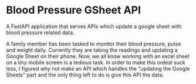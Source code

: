 # Blood Pressure GSheet API

A FastAPI application that serves APIs which update a google sheet with blood pressure related data.

A family member has been tasked to monitor their blood pressure, pulse and weight daily. 
Currently they are taking the readings and updating a Google Sheet on their phone. Now, 
we all know working with an excel sheet on a tiny mobile screen is a tedious task. 
In order to make this ordeal suck less, I figured why not make an API which handles 
the "updating the Google Sheets" part and the only thing left to do is give this API the data.